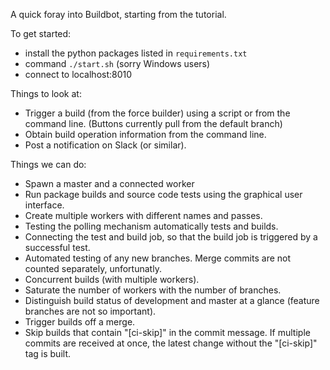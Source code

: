 A quick foray into Buildbot, starting from the tutorial.

To get started:

 - install the python packages listed in `requirements.txt`
 - command `./start.sh` (sorry Windows users)
 - connect to localhost:8010

Things to look at:

 - Trigger a build (from the force builder) using a script or from the command
   line. (Buttons currently pull from the default branch)
 - Obtain build operation information from the command line.
 - Post a notification on Slack (or similar).

Things we can do:

 - Spawn a master and a connected worker
 - Run package builds and source code tests using the graphical user interface.
 - Create multiple workers with different names and passes.
 - Testing the polling mechanism automatically tests and builds.
 - Connecting the test and build job, so that the build job is triggered by a
   successful test.
 - Automated testing of any new branches. Merge commits are not counted
   separately, unfortunatly.
 - Concurrent builds (with multiple workers).
 - Saturate the number of workers with the number of branches.
 - Distinguish build status of development and master at a glance (feature
   branches are not so important).
 - Trigger builds off a merge.
 - Skip builds that contain "[ci-skip]" in the commit message. If multiple
   commits are received at once, the latest change without the "[ci-skip]" tag
   is built.
